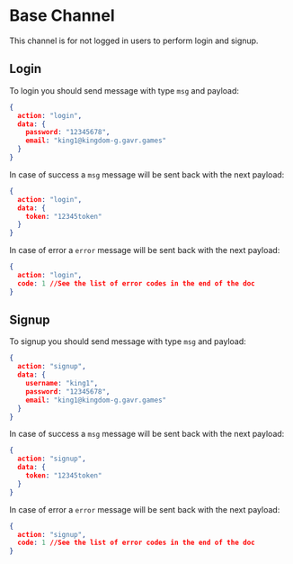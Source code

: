 # Base Channel

This channel is for not logged in users to perform login and signup.

## Login

To login you should send message with type `msg` and payload:
```json
{
  action: "login",
  data: {
    password: "12345678",
    email: "king1@kingdom-g.gavr.games"
  }
}
```

In case of success a `msg` message will be sent back with the next payload:
```json
{
  action: "login",
  data: {
    token: "12345token"
  }
}
```

In case of error a `error` message will be sent back with the next payload:
```json
{
  action: "login",
  code: 1 //See the list of error codes in the end of the doc
}
```

## Signup

To signup you should send message with type `msg` and payload:
```json
{
  action: "signup",
  data: {
    username: "king1",
    password: "12345678",
    email: "king1@kingdom-g.gavr.games"
  }
}
```

In case of success a `msg` message will be sent back with the next payload:
```json
{
  action: "signup",
  data: {
    token: "12345token"
  }
}
```

In case of error a `error` message will be sent back with the next payload:
```json
{
  action: "signup",
  code: 1 //See the list of error codes in the end of the doc
}
```